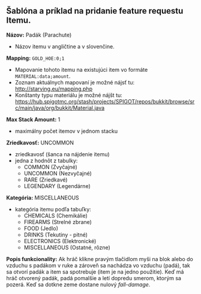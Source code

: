 Šablóna a príklad na pridanie feature requestu Itemu.
-----------

**Názov:** Padák (Parachute)
- Názov itemu v angličtine a v slovenčine.

**Mapping:** `GOLD_HOE:0;1` 
- Mapovanie tohoto itemu na existujúci item vo formáte `MATERIAL:data;amount`. 
- Zoznam aktuálnych mapovaní je možné nájsť tu: <http://starving.eu/mapping.php>
- Konštanty typu materiálu je možné nájšt tu: <https://hub.spigotmc.org/stash/projects/SPIGOT/repos/bukkit/browse/src/main/java/org/bukkit/Material.java> 

**Max Stack Amount:** 1
- maximálny počet itemov v jednom stacku

**Zriedkavosť:** UNCOMMON
- zriedkavosť (šanca na nájdenie itemu)
- jedna z hodnôt z tabulky:
  - COMMON (Zvyčajné)
  - UNCOMMON (Nezvyčajné)
  - RARE (Zriedkavé)
  - LEGENDARY (Legendárne)

**Kategória:** MISCELLANEOUS 
- kategória itemu podľa tabuľky:
  - CHEMICALS (Chemikálie)
  - FIREARMS (Strelné zbrane)
  - FOOD (Jedlo)
  - DRINKS (Tekutiny - pitné)
  - ELECTRONICS (Elektronické)
  - MISCELLANEOUS (Ostatné, rôzne)

**Popis funkcionality:** Ak hráč klikne pravým tlačidlom myši na blok alebo do vzduchu s padákom v ruke a zároveň sa nachádza
vo vzduchu (padá), tak sa otvorí padák a item sa spotrebuje (item je na jedno použitie). Keď má hráč otvorený padák, padá pomalšie a letí dopredu smerom, 
ktorým sa pozerá. Keď sa dotkne zeme dostane nulový *fall-damage*.
